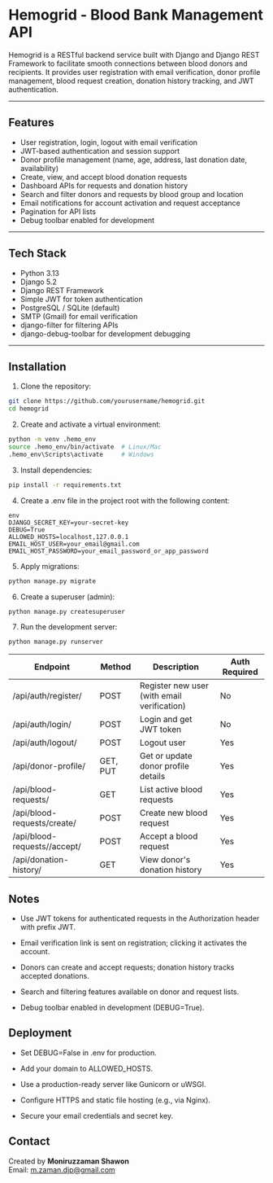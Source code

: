 # Hemogrid - Blood Bank Management API

Hemogrid is a RESTful backend service built with Django and Django REST Framework to facilitate smooth connections between blood donors and recipients. It provides user registration with email verification, donor profile management, blood request creation, donation history tracking, and JWT authentication.

---

## Features

- User registration, login, logout with email verification  
- JWT-based authentication and session support  
- Donor profile management (name, age, address, last donation date, availability)  
- Create, view, and accept blood donation requests  
- Dashboard APIs for requests and donation history  
- Search and filter donors and requests by blood group and location  
- Email notifications for account activation and request acceptance  
- Pagination for API lists  
- Debug toolbar enabled for development

---

## Tech Stack

- Python 3.13  
- Django 5.2  
- Django REST Framework  
- Simple JWT for token authentication  
- PostgreSQL / SQLite (default)  
- SMTP (Gmail) for email verification  
- django-filter for filtering APIs  
- django-debug-toolbar for development debugging

---

## Installation

1. Clone the repository:

```bash
git clone https://github.com/yourusername/hemogrid.git
cd hemogrid
```

2. Create and activate a virtual environment:

````bash
python -m venv .hemo_env
source .hemo_env/bin/activate  # Linux/Mac
.hemo_env\Scripts\activate     # Windows
````

3. Install dependencies:
````bash
pip install -r requirements.txt
````
4. Create a .env file in the project root with the following content:
```
env
DJANGO_SECRET_KEY=your-secret-key
DEBUG=True
ALLOWED_HOSTS=localhost,127.0.0.1
EMAIL_HOST_USER=your_email@gmail.com
EMAIL_HOST_PASSWORD=your_email_password_or_app_password
```


5. Apply migrations:
````bash
python manage.py migrate
````

6. Create a superuser (admin):
````bash
python manage.py createsuperuser
````

7. Run the development server:
````bash
python manage.py runserver
````


| Endpoint                          | Method       | Description                          | Auth Required |
|----------------------------------|--------------|------------------------------------|---------------|
| /api/auth/register/               | POST         | Register new user (with email verification) | No            |
| /api/auth/login/                  | POST         | Login and get JWT token             | No            |
| /api/auth/logout/                 | POST         | Logout user                        | Yes           |
| /api/donor-profile/              | GET, PUT     | Get or update donor profile details | Yes           |
| /api/blood-requests/              | GET          | List active blood requests          | Yes           |
| /api/blood-requests/create/       | POST         | Create new blood request            | Yes           |
| /api/blood-requests/<id>/accept/  | POST         | Accept a blood request              | Yes           |
| /api/donation-history/            | GET          | View donor's donation history       | Yes           |


## Notes
+ Use JWT tokens for authenticated requests in the Authorization header with prefix JWT.

+ Email verification link is sent on registration; clicking it activates the account.

+ Donors can create and accept requests; donation history tracks accepted donations.

+ Search and filtering features available on donor and request lists.

+ Debug toolbar enabled in development (DEBUG=True).

## Deployment
+ Set DEBUG=False in .env for production.

+ Add your domain to ALLOWED_HOSTS.

+ Use a production-ready server like Gunicorn or uWSGI.

+ Configure HTTPS and static file hosting (e.g., via Nginx).

+ Secure your email credentials and secret key.


## Contact

Created by **Moniruzzaman Shawon**  
Email: [m.zaman.djp@gmail.com](mailto:m.zaman.djp@gmail.com)
